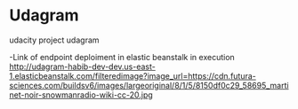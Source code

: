 # Udagram
udacity project udagram

 
-Link of endpoint deploiment in elastic beanstalk in execution
http://udagram-habib-dev-dev.us-east-1.elasticbeanstalk.com/filteredimage?image_url=https://cdn.futura-sciences.com/buildsv6/images/largeoriginal/8/1/5/8150df0c29_58695_martinet-noir-snowmanradio-wiki-cc-20.jpg

